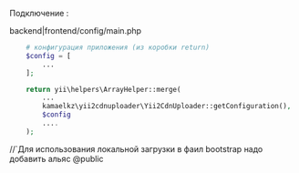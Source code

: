 Подключение :

backend|frontend/config/main.php
```php
    # конфигурация приложения (из коробки return)
    $config = [
        ...
    ];

    return yii\helpers\ArrayHelper::merge(
        ...
        kamaelkz\yii2cdnuploader\Yii2CdnUploader::getConfiguration(),
        $config
        ....
    );
```




//`Для использования локальной загрузки в фаил bootstrap надо добавить альяс @public